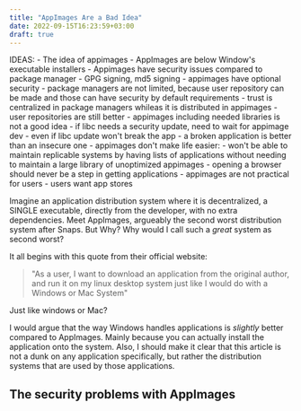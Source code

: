 ```yaml
---
title: "AppImages Are a Bad Idea"
date: 2022-09-15T16:23:59+03:00
draft: true
---
```


IDEAS:
	- The idea of appimages
	- AppImages are below Window's executable installers
	- Appimages have security issues compared to package manager
		- GPG signing, md5 signing
		- appimages have optional security
	- package managers are not limited, because user repository can be made and
	  those can have security by default requirements
	- trust is centralized in package managers whileas it is distributed in
	  appimages
		- user repositories are still better
	- appimages including needed libraries is not a good idea
		- if libc needs a security update, need to wait for appimage dev
		- even if libc update won't break the app
		- a broken application is better than an insecure one
	- appimages don't make life easier:
		- won't be able to maintain replicable systems by having lists of
		  applications without needing to maintain a large library of
		  unoptimized appimages
		- opening a browser should never be a step in getting applications
	- appimages are not practical for users
		- users want app stores

Imagine an application distribution system where it is decentralized, a SINGLE
executable, directly from the developer, with no extra dependencies. Meet
AppImages, argueably the second worst distribution system after Snaps. But Why?
Why would I call such a *great* system as second worst? 

It all begins with this quote from their official website: 
> "As a user, I want to download an application from the original author, and
> run it on my linux desktop system just like I would do with a Windows or Mac
> System"

Just like windows or Mac?

I would argue that the way Windows handles applications is *slightly* better
compared to AppImages. Mainly because you can actually install the application
onto the system. Also, I should make it clear that this article is not a dunk on
any application specifically, but rather the distribution systems that are used
by those applications. 

## The security problems with AppImages
